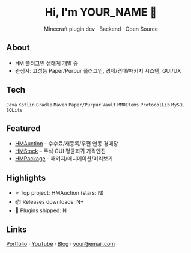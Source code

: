 <h1 align="center">Hi, I'm YOUR_NAME 👋</h1>
<p align="center">Minecraft plugin dev · Backend · Open Source</p>

## About
- HM 플러그인 생태계 개발 중
- 관심사: 고성능 Paper/Purpur 플러그인, 경제/경매/패키지 시스템, GUI/UX

## Tech
`Java` `Kotlin` `Gradle` `Maven` `Paper/Purpur` `Vault` `MMOItems` `ProtocolLib` `MySQL` `SQLite`

## Featured
- [HMAuction](https://github.com/USER/HMAuction) – 수수료/재등록/우편 연동 경매장
- [HMStock](https://github.com/USER/HMStock) – 주식·GUI·평균회귀 가격엔진
- [HMPackage](https://github.com/USER/HMPackage) – 패키지/애니메이션/미리보기

## Highlights
- ⭐ Top project: HMAuction (stars: N)
- 📦 Releases downloads: N+
- 🧩 Plugins shipped: N

## Links
[Portfolio](https://your-site) · [YouTube](https://youtube.com/@you) · [Blog](https://blog.example.com) · your@email.com
